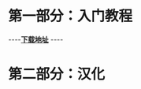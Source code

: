 # 第一部分：入门教程  
----[**下载地址**](https://github.com/Fndroid/clash_for_windows_pkg/releases) ----
# 第二部分：汉化  
